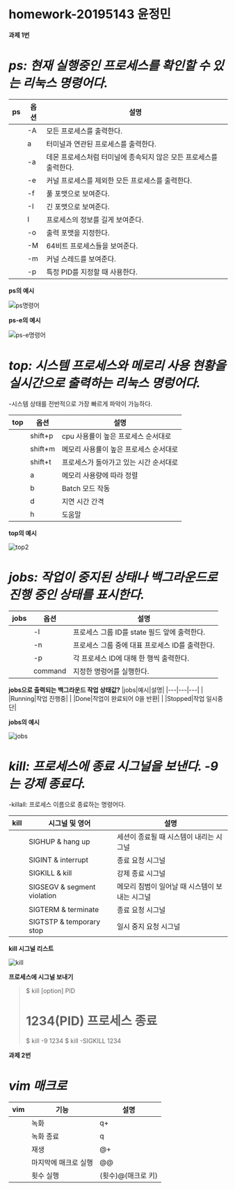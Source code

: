 # homework-20195143 윤정민


**과제 1번**


# *ps: 현재 실행중인 프로세스를 확인할 수 있는 리눅스 명령어다.*


|ps|옵션|설명|
|---|---|---|
|   |-A|모든 프로세스를 출력한다.|
|   |a|터미널과 연관된 프로세스를 출력한다.|
|   |-a|데몬 프로세스처럼 터미널에 종속되지 않은 모든 프로세스를 출력한다.|
|   |-e|커널 프로세스를 제외한 모든 프로세스를 출력한다.|
|   |-f|풀 포맷으로 보여준다.|
|   |-I|긴 포맷으로 보여준다.|
|   |I|프로세스의 정보를 길게 보여준다.|
|   |-o|출력 포맷을 지정한다.|
|   |-M|64비트 프로세스들을 보여준다.|
|   |-m|커널 스레드를 보여준다.|
|   |-p|특정 PID를 지정할 때 사용한다.|


**ps의 예시**

![ps명령어](https://user-images.githubusercontent.com/104884552/172041958-d52aa737-207e-4340-90e6-ea67328855f6.PNG)


**ps-e의 예시**

![ps-e명령어](https://user-images.githubusercontent.com/104884552/172042043-04f28892-0bc0-41b8-895e-c86cf7056cbd.PNG)


# *top: 시스템 프로세스와 메로리 사용 현황을 실시간으로 출력하는 리눅스 명렁어다.*
-시스템 상태를 전반적으로 가장 빠르게 파악이 가능하다.


|top|옵션|설명|
|---|---|---|
|   |shift+p|cpu 사용률이 높은 프로세스 순서대로|
|   |shift+m|메모리 사용률이 높은 프로세스 순서대로|
|   |shift+t|프로세스가 돌아가고 있는 시간 순서대로|
|   |a|메모리 사용량에 따라 정렬|
|   |b|Batch 모드 작동|
|   |d|지연 시간 간격|
|   |h|도움말|


**top의 예시**

![top2](https://user-images.githubusercontent.com/104884552/172042792-15bfa11f-7746-4295-be39-8ccf0972a85d.PNG)


# *jobs: 작업이 중지된 상태나 백그라운드로 진행 중인 상태를 표시한다.*


|jobs|옵션|설명|
|---|---|---|
|   |-l|프로세스 그룹 ID를 state 필드 앞에 출력한다.|
|   |-n|프로세스 그룹 중에 대표 프로세스 ID를 출력한다.|
|   |-p|각 프로세스 ID에 대해 한 행씩 출력한다.|
|   |command|지정한 명렁어를 실행한다.|


**jobs으로 출력되는 백그라운드 작업 상태값?**
|jobs|예시|설명|
|---|---|---|
|   |Running|작업 진행중|
|   |Done|작업이 완료되어 0을 반환|
|   |Stopped|작업 일시중단|


**jobs의 예시**

![jobs](https://user-images.githubusercontent.com/104884552/172042476-e618ced1-a586-4ec0-9af1-f557e4596f45.PNG)


# *kill: 프로세스에 종료 시그널을 보낸다. -9는 강제 종료다.*
-killall: 프로세스 이름으로 종료하는 명령어다.


|kill|시그널 및 영어|설명|
|---|---|---|
|   |SIGHUP & hang up|세션이 종료될 때 시스템이 내리는 시그널|
|   |SIGINT & interrupt|종료 요청 시그널|
|   |SIGKILL & kill|강제 종료 시그널|
|   |SIGSEGV & segment violation|메모리 침범이 일어날 때 시스템이 보내는 시그널|
|   |SIGTERM & terminate|종료 요청 시그널|
|   |SIGTSTP & temporary stop|일시 중지 요청 시그널|


**kill 시그널 리스트**

![kill](https://user-images.githubusercontent.com/104884552/172042733-d87a1868-ac1d-4c72-8ac8-9075c1d655e2.PNG)


**프로세스에 시그널 보내기**
>$ kill [option] PID
># 1234(PID) 프로세스 종료
>$ kill -9 1234
>$ kill -SIGKILL 1234


**과제 2번**


# *vim 매크로*


|vim|기능|설명|
|---|---|---|
|   |녹화|q+|
|   |녹화 종료|q|
|   |재생|@+|
|   |마지막에 매크로 실행|@@|
|   |횟수 실행|(횟수)@(매크로 키)|
